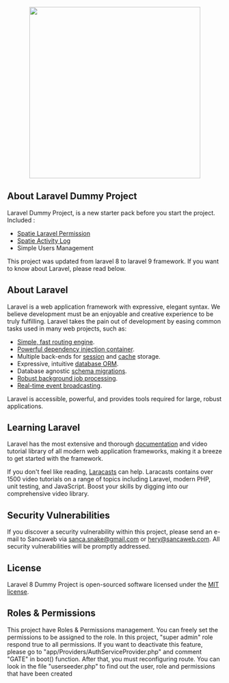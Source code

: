 <p align="center"><a href="https://laravel.com" target="_blank"><img src="https://raw.githubusercontent.com/laravel/art/master/logo-lockup/5%20SVG/2%20CMYK/1%20Full%20Color/laravel-logolockup-cmyk-red.svg" width="400"></a></p>

## About Laravel Dummy Project

Laravel Dummy Project, is a new starter pack before you start the project. Included :

-   [Spatie Laravel Permission](https://spatie.be/docs/laravel-permission/v4/introduction)
-   [Spatie Activity Log](https://spatie.be/docs/laravel-activitylog/v4/introduction)
-   Simple Users Management

This project was updated from laravel 8 to laravel 9 framework. If you want to know about Laravel, please read below.

## About Laravel

Laravel is a web application framework with expressive, elegant syntax. We believe development must be an enjoyable and creative experience to be truly fulfilling. Laravel takes the pain out of development by easing common tasks used in many web projects, such as:

-   [Simple, fast routing engine](https://laravel.com/docs/routing).
-   [Powerful dependency injection container](https://laravel.com/docs/container).
-   Multiple back-ends for [session](https://laravel.com/docs/session) and [cache](https://laravel.com/docs/cache) storage.
-   Expressive, intuitive [database ORM](https://laravel.com/docs/eloquent).
-   Database agnostic [schema migrations](https://laravel.com/docs/migrations).
-   [Robust background job processing](https://laravel.com/docs/queues).
-   [Real-time event broadcasting](https://laravel.com/docs/broadcasting).

Laravel is accessible, powerful, and provides tools required for large, robust applications.

## Learning Laravel

Laravel has the most extensive and thorough [documentation](https://laravel.com/docs) and video tutorial library of all modern web application frameworks, making it a breeze to get started with the framework.

If you don't feel like reading, [Laracasts](https://laracasts.com) can help. Laracasts contains over 1500 video tutorials on a range of topics including Laravel, modern PHP, unit testing, and JavaScript. Boost your skills by digging into our comprehensive video library.

## Security Vulnerabilities

If you discover a security vulnerability within this project, please send an e-mail to Sancaweb via [sanca.snake@gmail.com](mailto:sanca.snake@gmail.com) or [hery@sancaweb.com](mailto:hery@sancaweb.com). All security vulnerabilities will be promptly addressed.

## License

Laravel 8 Dummy Project is open-sourced software licensed under the [MIT license](https://opensource.org/licenses/MIT).

## Roles & Permissions

This project have Roles & Permissions management. You can freely set the permissions to be assigned to the role. In this project, "super admin" role respond true to all permissions. If you want to deactivate this feature, please go to "app/Providers/AuthServiceProvider.php" and comment "GATE" in boot() function. After that, you must reconfiguring route. You can look in the file "userseeder.php" to find out the user, role and permissions that have been created
